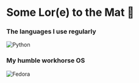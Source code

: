 # Some Lor(e) to the Mat 📖

<!--- [![Anurag's GitHub stats](https://github-readme-stats.vercel.app/api?username=matlorr&show_icons=true&theme=calm)](https://github.com/anuraghazra/github-readme-stats) -->

### The languages I use regularly

![Python](https://img.shields.io/badge/Python-3776AB?style=flat&logo=python&logoColor=white)

### My humble workhorse OS

![Fedora](https://img.shields.io/badge/Fedora-51A2DA?style=flat&logo=fedora&logoColor=white)
